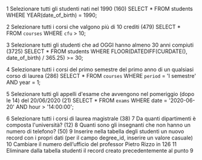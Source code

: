 
1 Selezionare tutti gli studenti nati nel 1990 (160)
SELECT * FROM students WHERE YEAR(date_of_birth) = 1990;


2 Selezionare tutti i corsi che valgono più di 10 crediti (479)
SELECT * FROM `courses` WHERE `cfu` > 10;

3 Selezionare tutti gli studenti che ad OGGI hanno almeno 30 anni compiuti (3725)
SELECT * FROM students 
WHERE FLOOR(DATEDIFF(CURDATE(), date_of_birth) / 365.25) >= 30;

4 Selezionare tutti i corsi del primo semestre del primo anno di un qualsiasi corso di laurea (286)
SELECT * FROM `courses` WHERE `period` = 'I semestre' AND year = 1;

5 Selezionare tutti gli appelli d'esame che avvengono nel pomeriggio (dopo le 14) del 20/06/2020 (21)
SELECT * FROM `exams` WHERE date = '2020-06-20' AND hour > '14:00:00';

6 Selezionare tutti i corsi di laurea magistrale (38)
7 Da quanti dipartimenti è composta l'università? (12)
8 Quanti sono gli insegnanti che non hanno un numero di telefono? (50)
9 Inserire nella tabella degli studenti un nuovo record con i propri dati (per il campo degree_id, inserire un valore casuale)
10 Cambiare il numero dell’ufficio del professor Pietro Rizzo in 126
11 Eliminare dalla tabella studenti il record creato precedentemente al punto 9